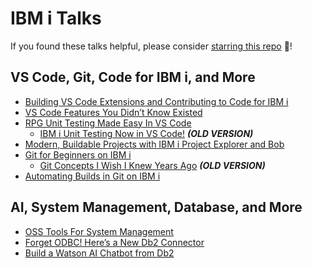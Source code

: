 # IBM i Talks

If you found these talks helpful, please consider [starring this repo](https://github.com/SanjulaGanepola/ibmi-talks) 🌟!

## VS Code, Git, Code for IBM i, and More
* [Building VS Code Extensions and Contributing to Code for IBM i](./Building%20VS%20Code%20Extensions%20and%20Contributing%20to%20Code%20for%20IBM%20i/)
* [VS Code Features You Didn’t Know Existed](./VS%20Code%20Features%20You%20Didn’t%20Know%20Existed/)
* [RPG Unit Testing Made Easy In VS Code](./RPG%20Unit%20Testing%20Made%20Easy%20In%20VS%20Code/)
    * [IBM i Unit Testing Now in VS Code!](./IBM%20i%20Unit%20Testing%20Now%20in%20VS%20Code!/) ***(OLD VERSION)***
* [Modern, Buildable Projects with IBM i Project Explorer and Bob](./Modern%20Buildable%20Projects%20with%20IBM%20i%20Project%20Explorer%20and%20Bob/)
* [Git for Beginners on IBM i](./Git%20for%20Beginners%20on%20IBM%20i/)
    * [Git Concepts I Wish I Knew Years Ago](./Git%20Concepts%20I%20Wish%20I%20Knew%20Years%20Ago/) ***(OLD VERSION)***
* [Automating Builds in Git on IBM i](./Automating%20Builds%20in%20Git%20on%20IBM%20i/)

## AI, System Management, Database, and More
* [OSS Tools For System Management](./OSS%20Tools%20For%20System%20Management/)
* [Forget ODBC! Here’s a New Db2 Connector](./Forget%20ODBC!%20Here’s%20a%20New%20Db2%20Connector/)
* [Build a Watson AI Chatbot from Db2](./Build%20a%20Watson%20AI%20Chatbot%20from%20Db2/)